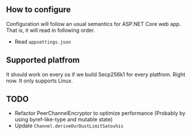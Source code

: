 
## How to configure

Configuration will follow an usual semantics for ASP.NET Core web app.
That is, it will read in following order.

* Read `appsettings.json`

## Supported platfrom

It should work on every os if we build Secp256k1 for every platfrom.
Right now. It only supports Linux.

## TODO

* Refactor PeerChannelEncryptor to optimize performance (Probably by using byref-like-type and mutable state)
* Update `Channel.deriveOurDustLimitSatoshis`

